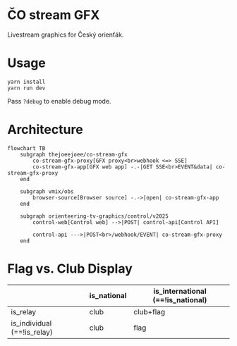 # ČO stream GFX

Livestream graphics for Český orienťák.

# Usage

```shell
yarn install
yarn run dev
```

Pass `?debug` to enable debug mode.


# Architecture

```mermaid
flowchart TB
    subgraph thejoeejoee/co-stream-gfx
        co-stream-gfx-proxy[GFX proxy<br>webhook <=> SSE]
        co-stream-gfx-app[GFX web app] -.-|GET SSE<br>EVENT&data| co-stream-gfx-proxy
    end

    subgraph vmix/obs
        browser-source[Browser source] -.->|open| co-stream-gfx-app
    end
    
    subgraph orienteering-tv-graphics/control/v2025
        control-web[Control web] -->|POST| control-api[Control API]

        control-api --->|POST<br>/webhook/EVENT| co-stream-gfx-proxy
    end
```

# Flag vs. Club Display

|                             | is_national | is_international (==!is_national) |
|-----------------------------|-------------|-----------------------------------|
| is_relay                    | club        | club+flag                         |
| is_individual (==!is_relay) | club        | flag                              |
